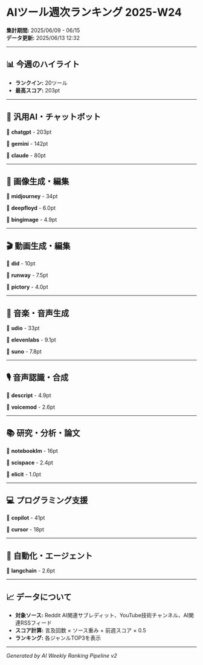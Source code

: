 # AIツール週次ランキング 2025-W24

**集計期間:** 2025/06/09 - 06/15  
**データ更新:** 2025/06/13 12:32

---

## 📊 今週のハイライト

- **ランクイン:** 20ツール
- **最高スコア:** 203pt

---

## 🤖 汎用AI・チャットボット

🥇 **chatgpt** - 203pt

🥈 **gemini** - 142pt

🥉 **claude** - 80pt

---

## 🎨 画像生成・編集

🥇 **midjourney** - 34pt

🥈 **deepfloyd** - 6.0pt

🥉 **bingimage** - 4.9pt

---

## 🎬 動画生成・編集

🥇 **did** - 10pt

🥈 **runway** - 7.5pt

🥉 **pictory** - 4.0pt

---

## 🎵 音楽・音声生成

🥇 **udio** - 33pt

🥈 **elevenlabs** - 9.1pt

🥉 **suno** - 7.8pt

---

## 🎙️ 音声認識・合成

🥇 **descript** - 4.9pt

🥈 **voicemod** - 2.6pt

---

## 📚 研究・分析・論文

🥇 **notebooklm** - 16pt

🥈 **scispace** - 2.4pt

🥉 **elicit** - 1.0pt

---

## 💻 プログラミング支援

🥇 **copilot** - 41pt

🥈 **cursor** - 18pt

---

## 🔄 自動化・エージェント

🥇 **langchain** - 2.6pt

---

## 📈 データについて

- **対象ソース:** Reddit AI関連サブレディット、YouTube技術チャンネル、AI関連RSSフィード
- **スコア計算:** 言及回数 × ソース重み + 前週スコア × 0.5
- **ランキング:** 各ジャンルTOP3を表示

---

*Generated by AI Weekly Ranking Pipeline v2*
